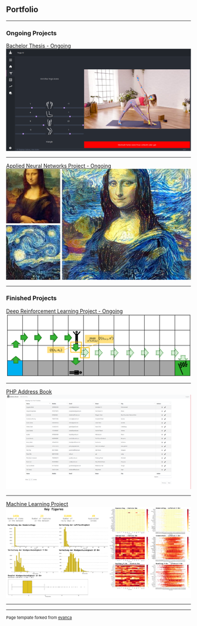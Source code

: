 ## Portfolio

---

### Ongoing Projects

[Bachelor Thesis - Ongoing](/pdf/BA_Fachmodul_YogaAI.pdf)
<img src="images/ba_yoga-ai.png?raw=true"/>

---
[Applied Neural Networks Project - Ongoing](https://alkolhar.github.io/M_ANN/)
<img src="images/ann_style-transfer.jpeg?raw=true"/>

---

### Finished Projects

[Deep Reinforcement Learning Project - Ongoing](https://alkolhar.github.io/M_DRL/)
<img src="images/cliff_walking.png?raw=true"/>

---
[PHP Address Book](https://alkolhar.github.io/M_Web/)
<img src="images/php-addressbook.png?raw=true"/>

---
[Machine Learning Project](/notebooks/ml-project/rain-in-australia.html)
<img src="images/ml-projekt.png?raw=true"/>

--- 
<!--
### Other Projects

- [Project 1 Title](http://example.com/)
- [Project 2 Title](http://example.com/)
- [Project 3 Title](http://example.com/)
- [Project 4 Title](http://example.com/)
- [Project 5 Title](http://example.com/)

---
-->



---
<p style="font-size:11px">Page template forked from <a href="https://github.com/evanca/quick-portfolio">evanca</a></p>
<!-- Remove above link if you don't want to attibute -->
